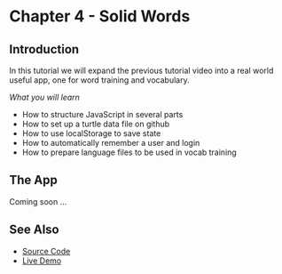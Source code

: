 # Chapter 4 - Solid Words

## Introduction

In this tutorial we will expand the previous tutorial video into a real world useful app, one for word training and vocabulary.

*What you will learn*

* How to structure JavaScript in several parts
* How to set up a turtle data file on github
* How to use localStorage to save state
* How to automatically remember a user and login
* How to prepare language files to be used in vocab training

## The App


Coming soon ...


## See Also

* [Source Code](https://github.com/melvincarvalho/vocab/)
* [Live Demo](http://melvincarvalho.github.io/vocab/)
